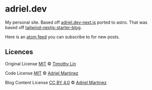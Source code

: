 # adriel.dev

My personal site. Based off [adriel.dev-next.js](https://github.com/Adriel-M/adriel.dev-next.js) ported to astro.
That was based off [tailwind-nextjs-starter-blog](https://github.com/timlrx/tailwind-nextjs-starter-blog).

Here is an [atom feed](https://adriel.dev/atom.xml) you can subscribe to for new posts.

## Licences

Original License [MIT](https://github.com/timlrx/tailwind-nextjs-starter-blog/blob/main/LICENSE) © [Timothy Lin](https://www.timlrx.com)

Code License [MIT](LICENSE) © [Adriel Martinez](https://github.com/Adriel-M)

Blog Content License [CC BY 4.0](BLOG-CONTENT-LICENSE) © [Adriel Martinez](https://github.com/Adriel-M)
